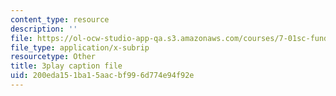 ```yaml
---
content_type: resource
description: ''
file: https://ol-ocw-studio-app-qa.s3.amazonaws.com/courses/7-01sc-fundamentals-of-biology-fall-2011/200eda151ba15aacbf996d774e94f92e_BIIWlZqWxKg.vtt
file_type: application/x-subrip
resourcetype: Other
title: 3play caption file
uid: 200eda15-1ba1-5aac-bf99-6d774e94f92e
---
```

